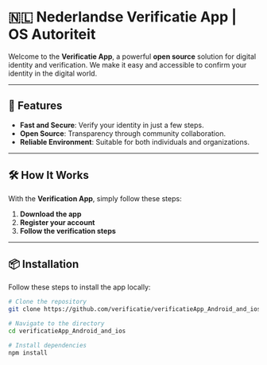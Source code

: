 # 🇳🇱 **Nederlandse Verificatie App | OS Autoriteit**

Welcome to the **Verificatie App**, a powerful **open source** solution for digital identity and verification. We make it easy and accessible to confirm your identity in the digital world.

---

## 🚀 **Features**

- **Fast and Secure**: Verify your identity in just a few steps.
- **Open Source**: Transparency through community collaboration.
- **Reliable Environment**: Suitable for both individuals and organizations.

---

## 🛠️ **How It Works**

With the **Verification App**, simply follow these steps:

1. **Download the app**
2. **Register your account**
3. **Follow the verification steps**

---

## 📦 **Installation**

Follow these steps to install the app locally:

```bash
# Clone the repository
git clone https://github.com/verificatie/verificatieApp_Android_and_ios

# Navigate to the directory
cd verificatieApp_Android_and_ios

# Install dependencies
npm install

